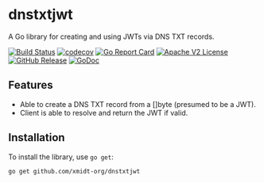 # dnstxtjwt

A Go library for creating and using JWTs via DNS TXT records.

[![Build Status](https://github.com/xmidt-org/dnstxtjwt/actions/workflows/ci.yml/badge.svg)](https://github.com/xmidt-org/dnstxtjwt/actions/workflows/ci.yml)
[![codecov](https://codecov.io/gh/xmidt-org/dnstxtjwt/graph/badge.svg?token=05G63V3nUM)](https://codecov.io/gh/xmidt-org/dnstxtjwt)
[![Go Report Card](https://goreportcard.com/badge/github.com/xmidt-org/dnstxtjwt)](https://goreportcard.com/report/github.com/xmidt-org/dnstxtjwt)
[![Apache V2 License](http://img.shields.io/badge/license-Apache%20V2-blue.svg)](https://github.com/xmidt-org/dnstxtjwt/blob/main/LICENSE)
[![GitHub Release](https://img.shields.io/github/release/xmidt-org/dnstxtjwt.svg)](https://github.com/xmidt-org/dnstxtjwt/releases)
[![GoDoc](https://pkg.go.dev/badge/github.com/xmidt-org/dnstxtjwt)](https://pkg.go.dev/github.com/xmidt-org/dnstxtjwt)

## Features

- Able to create a DNS TXT record from a []byte (presumed to be a JWT).
- Client is able to resolve and return the JWT if valid.

## Installation

To install the library, use `go get`:

```sh
go get github.com/xmidt-org/dnstxtjwt
```
